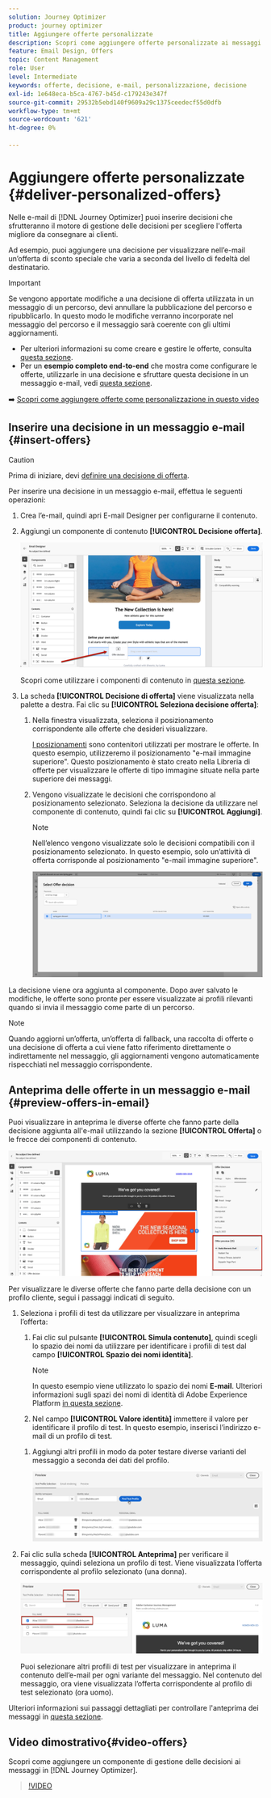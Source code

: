 ```yaml
---
solution: Journey Optimizer
product: journey optimizer
title: Aggiungere offerte personalizzate
description: Scopri come aggiungere offerte personalizzate ai messaggi
feature: Email Design, Offers
topic: Content Management
role: User
level: Intermediate
keywords: offerte, decisione, e-mail, personalizzazione, decisione
exl-id: 1e648eca-b5ca-4767-b45d-c179243e347f
source-git-commit: 29532b5ebd140f9609a29c1375ceedecf55d0dfb
workflow-type: tm+mt
source-wordcount: '621'
ht-degree: 0%

---
```


# Aggiungere offerte personalizzate {#deliver-personalized-offers}

Nelle e-mail di [!DNL Journey Optimizer] puoi inserire decisioni che sfrutteranno il motore di gestione delle decisioni per scegliere l&#39;offerta migliore da consegnare ai clienti.

Ad esempio, puoi aggiungere una decisione per visualizzare nell’e-mail un’offerta di sconto speciale che varia a seconda del livello di fedeltà del destinatario.

>[!IMPORTANT]
>
>Se vengono apportate modifiche a una decisione di offerta utilizzata in un messaggio di un percorso, devi annullare la pubblicazione del percorso e ripubblicarlo.  In questo modo le modifiche verranno incorporate nel messaggio del percorso e il messaggio sarà coerente con gli ultimi aggiornamenti.

* Per ulteriori informazioni su come creare e gestire le offerte, consulta [questa sezione](../offers/get-started/starting-offer-decisioning.md).
* Per un **esempio completo end-to-end** che mostra come configurare le offerte, utilizzarle in una decisione e sfruttare questa decisione in un messaggio e-mail, vedi [questa sezione](../offers/offers-e2e.md#insert-decision-in-email).

➡️ [Scopri come aggiungere offerte come personalizzazione in questo video](#video-offers)

## Inserire una decisione in un messaggio e-mail {#insert-offers}

>[!CAUTION]
>
>Prima di iniziare, devi [definire una decisione di offerta](../offers/offer-activities/create-offer-activities.md).

Per inserire una decisione in un messaggio e-mail, effettua le seguenti operazioni:

1. Crea l’e-mail, quindi apri E-mail Designer per configurarne il contenuto.

1. Aggiungi un componente di contenuto **[!UICONTROL Decisione offerta]**.

   ![](assets/deliver-offer-component.png)

   Scopri come utilizzare i componenti di contenuto in [questa sezione](content-components.md).

1. La scheda **[!UICONTROL Decisione di offerta]** viene visualizzata nella palette a destra. Fai clic su **[!UICONTROL Seleziona decisione offerta]**:

   1. Nella finestra visualizzata, seleziona il posizionamento corrispondente alle offerte che desideri visualizzare.

      [I posizionamenti](../offers/offer-library/creating-placements.md) sono contenitori utilizzati per mostrare le offerte. In questo esempio, utilizzeremo il posizionamento &quot;e-mail immagine superiore&quot;. Questo posizionamento è stato creato nella Libreria di offerte per visualizzare le offerte di tipo immagine situate nella parte superiore dei messaggi.

   1. Vengono visualizzate le decisioni che corrispondono al posizionamento selezionato. Seleziona la decisione da utilizzare nel componente di contenuto, quindi fai clic su **[!UICONTROL Aggiungi]**.

      >[!NOTE]
      >
      >Nell’elenco vengono visualizzate solo le decisioni compatibili con il posizionamento selezionato. In questo esempio, solo un’attività di offerta corrisponde al posizionamento &quot;e-mail immagine superiore&quot;.

      ![](assets/deliver-offer-placement.png)

La decisione viene ora aggiunta al componente. Dopo aver salvato le modifiche, le offerte sono pronte per essere visualizzate ai profili rilevanti quando si invia il messaggio come parte di un percorso.

>[!NOTE]
>
>Quando aggiorni un’offerta, un’offerta di fallback, una raccolta di offerte o una decisione di offerta a cui viene fatto riferimento direttamente o indirettamente nel messaggio, gli aggiornamenti vengono automaticamente rispecchiati nel messaggio corrispondente.

## Anteprima delle offerte in un messaggio e-mail {#preview-offers-in-email}

Puoi visualizzare in anteprima le diverse offerte che fanno parte della decisione aggiunta all&#39;e-mail utilizzando la sezione **[!UICONTROL Offerta]** o le frecce dei componenti di contenuto.

![](assets/deliver-offer-preview.png)

Per visualizzare le diverse offerte che fanno parte della decisione con un profilo cliente, segui i passaggi indicati di seguito.

1. Seleziona i profili di test da utilizzare per visualizzare in anteprima l’offerta:

   1. Fai clic sul pulsante **[!UICONTROL Simula contenuto]**, quindi scegli lo spazio dei nomi da utilizzare per identificare i profili di test dal campo **[!UICONTROL Spazio dei nomi identità]**.

      >[!NOTE]
      >
      >In questo esempio viene utilizzato lo spazio dei nomi **E-mail**. Ulteriori informazioni sugli spazi dei nomi di identità di Adobe Experience Platform [in questa sezione](../audience/get-started-identity.md).

   1. Nel campo **[!UICONTROL Valore identità]** immettere il valore per identificare il profilo di test. In questo esempio, inserisci l’indirizzo e-mail di un profilo di test.

   <!--For example enter smith@adobe.com and click the **[!UICONTROL Add profile]** button.-->

   1. Aggiungi altri profili in modo da poter testare diverse varianti del messaggio a seconda dei dati del profilo.

      ![](assets/deliver-offer-test-profiles.png)

1. Fai clic sulla scheda **[!UICONTROL Anteprima]** per verificare il messaggio, quindi seleziona un profilo di test. Viene visualizzata l’offerta corrispondente al profilo selezionato (una donna).

   ![](assets/deliver-offer-test-profile-female-preview.png)

   Puoi selezionare altri profili di test per visualizzare in anteprima il contenuto dell’e-mail per ogni variante del messaggio. Nel contenuto del messaggio, ora viene visualizzata l’offerta corrispondente al profilo di test selezionato (ora uomo).

Ulteriori informazioni sui passaggi dettagliati per controllare l&#39;anteprima dei messaggi in [questa sezione](#preview-your-messages).

## Video dimostrativo{#video-offers}

Scopri come aggiungere un componente di gestione delle decisioni ai messaggi in [!DNL Journey Optimizer].

>[!VIDEO](https://video.tv.adobe.com/v/334088?quality=12)

